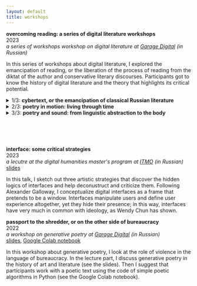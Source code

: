 ```yaml
---
layout: default
title: workshops
---
```


**overcoming reading: a series of digital literature workshops**
\
2023\
_a series of workshops workshop on digital literature at [Garage Digital](https://garage.digital/en/overcoming-reading-a-series-of-digital-literature-workshops-by-ivan-netkachev) (in Russian)_

In this series of workshops about digital literature, I explored the emancipation of reading, or the liberation of the process of reading from the diktat of the author and conservative literary discourses. Participants got to know the history of digital literature and the theory that highlights its critical potential.

<details><summary>1/3: <b>cybertext, or the emancipation of classical Russian literature</b></summary>
<a href="https://drive.google.com/file/d/1DFaN_sg91MZXUJe-uKdtQg3FacYgwgWV/view?usp=sharing">slides</a><br>
During the lecture part of the workshop, I talked about hypertext literature and its connection to feminist literature. The presence of links removes the author’s control over the process of reading. The way readers read the text depends on them. Readers have equal rights to writers and there are no “correct” or “incorrect” trajectories of reading. Interactive literature is an ideal place to hear the voices of subalterns who have previously been silenced by mainstream literary traditions.<br><br>
During the practical part of the workshop, participants learned to use one of the tools for working with hypertext, the online editor Twine. They used it to deconstruct a number of texts from classical Russian literature, which, according to the philosopher Valery Podoroga, embodies the Russian imperial myth in its form. My goal was to demonstrate that hypertext can sabotage established procedures for reading and writing, destroying the linearity of reading and the illusion of the passive presence of the reader in realistic prose.</details>

<details><summary>2/3: <b>poetry in motion: living through time</b></summary>
<a href="https://drive.google.com/file/d/1Asg6Gr6Owza3UOlnB10MsEflwBKSbyId/view?usp=sharing">slides</a><br>
The lecture part of the workshop comprises a short introduction to the history of kinetic visual poetry, or poetry in motion: from subtitles in silent movies to the poetic film experiments of the 1970s. On the one hand, visual poetry suggests that the visual image has priority, something that is deliberately disembodied, objectified, and places the viewer in a privileged position. On the other hand, video suggests duration, and in this sense text in motion does not cancel time like printed text but relates to the subjective time of the viewer. In this sense, kinetic poetry is closer to the body than ordinary text and can suggest new trajectories for the critique of the imperial.<br><br>
During the practical part of the workshop, participants created a kinetic poem from scratch using p5.js, a popular environment for creative coding. Together with the artist, participants attempted at deconstructing the Russian literary canon and add visual and temporal dimensions to text, roughly speaking crossing Tolstoy’s novel with Stephane Mallarmé’s "Throw of the Dice".</details>

<details><summary>3/3: <b>poetry and sound: from linguistic abstraction to the body</b></summary>
<a href="https://drive.google.com/file/d/1Asg6Gr6Owza3UOlnB10MsEflwBKSbyId/view?usp=sharing">slides</a><br>
The lecture part of the workshop covers contemporary research into sound as the most bodily (and therefore the most critically loaded) medium: from Afrofuturism to Steve Goodman’s “sonic warfare.” One cannot avoid sound or look at it from a point of privilege; it can only be lived through, and with the entire body. Accordingly, translation of poetry into the medium of sound involves not only duration but also the bodily nature of experience, in which the listener has no privileges. Sound only gets to us when the vibration passes through our body.<br><br>
During the practical part of the workshop, participants learned to synthesize sound with the help of the p5.js environment by using patterns found in the text. A program was created created to transform the syntactic structure of the text into an original score for an audio play and then perform it. The meaning of words is lost, but the structure of the text can still be felt by the body. This process (making meaningless and simultaneously bodily) metaphorically highlights ideologies concealed in classical Russian literature. They can be hidden in the very form and regime of writing.</details><br><br>
<br><br>

**interface: some critical strategies** 
\
2023\
_a lecutre at the digital humanities master's program at [ITMO](https://en.itmo.ru/) (in Russian)_\
[slides](https://drive.google.com/file/d/1CF1sEkW7kZbLoKl1wuOADkX-q-mft-KT/view?usp=sharing)

 In this talk, I sketch out three artistic strategies that discover the hidden logics of interfaces and help deconustruct and criticize them. Following Alexander Galloway, I conceptualize digital interfaces as a frame that pretends to be a window. Interfaces manipulate users and define user experience altogether, yet they hide their presence; in this way, interfaces have very much in common with ideology, as Wendy Chun has shown.

**passport to the shredder, or on the other side of bureaucracy** 
\
2022\
_a workshop on generative poetry at [Garage Digital](https://garage.digital/en/a-workshop-on-generative-poetry-by-ivan-netkachev) (in Russian)_\
[slides](https://drive.google.com/file/d/17dywHc1PnZFspQAoFWVfzYTkP-YtSqAu/view?usp=sharing), [Google Colab notebook](https://colab.research.google.com/drive/1ZY-A4DLhsKlwxS1MO8cBKYG8tgU-5GGP?usp=sharing)

In this workshop about generative poetry, I look at the role of violence in the language of bureaucracy. In the lecture part, I discuss generative poetry in the history of art and literature (see the slides). Then I suggest that participants work with a poetic text using the code of simple poetic algorithms in Python (see the Google Colab notebook).

